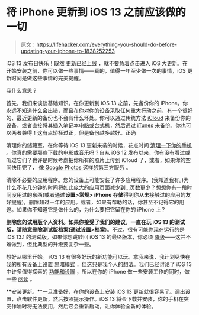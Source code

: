 # 将 iPhone 更新到 iOS 13 之前应该做的一切

> 原文：<https://lifehacker.com/everything-you-should-do-before-updating-your-iphone-to-1838252253>



iOS 13 发布日快乐！既然 [更新已经上线](https://lifehacker.com/what-time-will-ios-13-and-ipados-13-launch-on-thursday-1838183688) ，就不要急着点击进入 iOS 大更新。在开始安装之前，你可以做一些事情——真的，值得一年至少做一次的事情，iOS 更新时间是做这些事情的完美提醒。



我什么意思？

首先，我们来谈谈基础知识。在你更新到 iOS 13 之前，先备份你的 iPhone。你永远不知道什么会出错，而且在你对你的设备采取任何重大行动之前，有一个很好的、最近更新的备份也不会有什么坏处。你可以通过传统方法 [iCloud](https://support.apple.com/en-us/HT203977) 来备份你的设备，或者直接将其插入笔记本电脑或台式机，然后通过 [iTunes](https://support.apple.com/en-us/HT203977#itunes) 来备份。你也可以两者兼得！这有点矫枉过正，但是备份越多越好。正确

清理你的储藏室。在你等待 iOS 13 更新来袭的时候，花点时间 [清理一下你的手机](https://lifehacker.com/how-to-free-up-space-on-your-iphone-1827454635) 。你真的需要那些下载的电影或音乐吗？自从 iOS 12 发布以来，你有没有看过或听过它们？也许是时候考虑把你所有的照片上传到 iCloud 了，或者，如果你的空间快用完了， [像 Google Photos 这样的第三方服务](https://lifehacker.com/how-to-ditch-apple-completely-1821082984) 。

清除不必要的应用程序。您的设备上可能安装了许多应用程序。(我知道我有。)为什么不花几分钟的时间将如此庞大的应用页面减少到...页数更少？想想你有一段时间没用过的东西(或者通过**设置>常规> iPhone** **存储**得到你从未接触过的应用的友好提醒)，删除超过一年的应用。或者，如果有帮助的话，你甚至不记得它的用途。如果你不知道它是做什么的，为什么要把它留在你的 iPhone 上？

**删除您的试用版个人资料。**如果你接受了我们的建议，一直在玩 iOS 13 的测试版，请随意删除测试版档案(通过**设置>档案**)。不过，很有可能你现在运行的是 iOS 13.1 的测试版。如果你想跳转回 iOS 13 的最终版本，你必须 [降级](https://www.redmondpie.com/how-to-downgrade-ios-13.1-beta-to-ios-13.0-final/)——这并不难做到，但比典型的升级要复杂一些。

想好从哪里开始。 iOS 13 有很多好玩的新功能可以玩。拿我来说，我计划尽快在我的所有设备上设置 [黑暗模式](https://lifehacker.com/all-the-big-ios-13-changes-apple-announced-at-wwdc-19-1835216984) ，但这只是我个人的想法。我们已经讨论了 iOS 13 中许多值得探索的 [功能和设置](https://lifehacker.com/the-best-ios-13-tricks-you-havent-tried-yet-1835838149) ，所以在你的 iPhone 做一些安装工作的同时，做一些 [阅读](https://lifehacker.com/install-the-ios-13-1-beta-to-restore-these-missing-ios-1837631042) 。

**安装更新。**一旦准备好，在你的设备上安装 iOS 13 更新就很容易了。调出设置，点击软件更新，然后按照提示操作。iOS 13 将会下载并安装，你的手机在突突作响时将无法使用，然后它会重新启动，让你体验全新的体验。